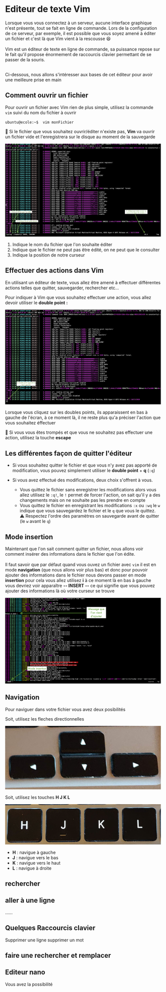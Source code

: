 # Editeur de texte Vim

Lorsque vous vous connectez à un serveur, aucune interface graphique n'est présente, tout se fait en ligne de commande. Lors de la configuration de ce serveur, par exemple, il est possible que vous soyez amené à éditer un fichier et c'est là que Vim vient à la rescousse :laughing:
<br>
<br>
Vim est un éditeur de texte en ligne de commande, sa puissance repose sur le fait qu'il propose énormement de raccourcis clavier permettant de se passer de la souris.
<br>
<br>

Ci-dessous, nous allons s'intéresser aux bases de cet éditeur pour avoir une meilleure prise en main

## Comment ouvrir un fichier

Pour ouvrir un fichier avec Vim rien de plus simple, utilisez la commande `vim` suivi du nom du fichier à ouvrir 

```shell
ubuntu@ecole:~$  vim monFichier
```

:information_desk_person: Si le fichier que vous souhaitez ouvrir/éditer n'existe pas, **Vim** va ouvrir un fichier vide et l'enregistrera sur le disque au moment de la sauvegarde


![Open file](images/vim_1.png)

1. Indique le nom du fichier que l'on souhaite éditer
2. Indique que le fichier ne peut pas être édité, on ne peut que le consulter
3. Indique la position de notre curseur

## Effectuer des actions dans Vim

En utilisant un éditeur de texte, vous allez être amené à effectuer différentes actions telles que quitter, sauvegarder, rechercher etc…

Pour indiquer à Vim que vous souhaitez effectuer une action, vous allez devoir utiliser le **double point** **:**


![Action](images/vim_2.png)

Lorsque vous cliquez sur les doubles points, ils apparaissent en bas à gauche de l'écran, à ce moment là, il ne reste plus qu'a préciser l'action que vous souhaitez éffectuer

:information_desk_person: Si vous vous êtes trompés et que vous ne souhaitez pas effectuer une action, utilisez la touche **escape**


## Les différentes façon de quitter l'éditeur

- Si vous souhaitez quitter le fichier et que vous n'y avez pas apporté de modification, vous pouvez simplement utiliser le **double point** + **q** (`:q`)

- Si vous avez effectué des modifications, deux choix s'offrent à vous.

    - Vous quittez le fichier sans enregistrer les modifications alors vous allez utilisez le `:q!`, le `!` permet de forcer l'action, on sait qu'il y a des changements mais on ne souhaite pas les prendre en compte
    - Vous quittez le fichier en enregistrant les modifications `:x` ou `:wq` le `w` indique que vous sauvegardez le fichier et le `q` que vous le quittez. :warning: Respectez l'ordre des paramètres on sauvegarde avant de quitter (le `w` avant le `q`)





## Mode insertion

Maintenant que l'on sait comment quitter un fichier, nous allons voir comment insérer des informations dans le fichier que l'on édite. 
<br>
<br>
Il faut savoir que par défaut quand vous ouvez un fichier avec `vim` il est en mode **navigation** (que nous allons voir plus bas) et donc pour pouvoir ajouter des informations dans le fichier nous devons passer en mode **insertion** pour cela vous allez utilisez **i**  à ce moment là en bas à gauche vous devriez voir apparaître **-- INSERT --** ce qui signifie que vous pouvez ajouter des informations là où votre curseur se trouve


![Mode insertion](images/vim_3.png)

## Navigation

Pour naviguer dans votre fichier vous avez deux posibilités

Soit, utilisez les fleches directionnelles

![fleches directionnelles](images/vim_fleches.png)


Soit, utilisez les touches **H J K L**


![touches H J K L](images/vim_touches_hjkl.png)

- **H** : navigue à gauche
- **J** : navigue vers le bas
- **K** : navigue vers le haut
- **L** : navigue à droite

## rechercher


## aller à une ligne

……



## Quelques Raccourcis clavier

Supprimer une ligne
supprimer un mot








## faire une rechercher et remplacer




## Editeur nano

Vous avez la possibilité 
